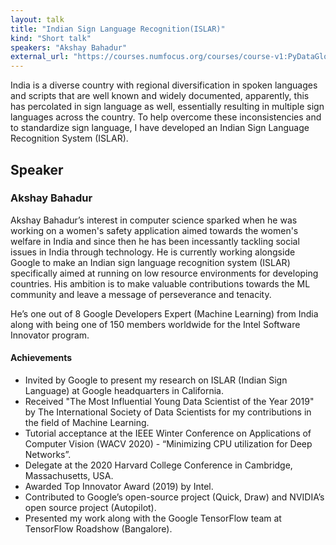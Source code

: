 ```yaml
---
layout: talk
title: "Indian Sign Language Recognition(ISLAR)"
kind: "Short talk"
speakers: "Akshay Bahadur"
external_url: "https://courses.numfocus.org/courses/course-v1:PyDataGlobal+PDG20-talks+2020/jump_to/block-v1:PyDataGlobal+PDG20-talks+2020+type@vertical+block@5ec2ec004f574f19ad82dfcd64ad0715"
---
```


India is a diverse country with regional diversification in spoken languages and scripts that are well known and widely documented, apparently, this has percolated in sign language as well, essentially resulting in multiple sign languages across the country. To help overcome these inconsistencies and to standardize sign language, I have developed an Indian Sign Language Recognition System (ISLAR).

## Speaker

### Akshay Bahadur

Akshay Bahadur’s interest in computer science sparked when he was working on a women's safety application aimed towards the women's welfare in India and since then he has been incessantly tackling social issues in India through technology. He is currently working alongside Google to make an Indian sign language recognition system (ISLAR) specifically aimed at running on low resource environments for developing countries. His ambition is to make valuable contributions towards the ML community and leave a message of perseverance and tenacity. 

He’s one out of 8 Google Developers Expert (Machine Learning) from India along with being one of 150 members worldwide for the Intel Software Innovator program.

#### Achievements

- Invited by Google to present my research on ISLAR (Indian Sign Language) at Google headquarters in California.
- Received "The Most Influential Young Data Scientist of the Year 2019" by The International Society of Data Scientists for my contributions in the field of Machine Learning.
- Tutorial acceptance at the IEEE Winter Conference on Applications of Computer Vision (WACV 2020) - “Minimizing CPU utilization for Deep Networks”.
- Delegate at the 2020 Harvard College Conference in Cambridge, Massachusetts, USA.
- Awarded Top Innovator Award (2019) by Intel.
- Contributed to Google’s open-source project (Quick, Draw) and NVIDIA’s open source project (Autopilot).
- Presented my work along with the Google TensorFlow team at TensorFlow Roadshow (Bangalore).
